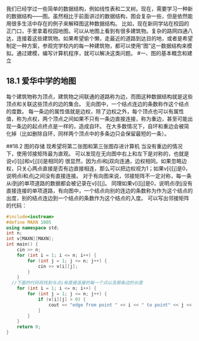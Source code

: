 我们已经学过一些简单的数据结构，例如线性表和二叉树。现在，需要学习一种新的数据结构——图。虽然相比于前面讲过的数据结构，图会复杂一些，但是依然能用很多生活中存在的例子来解释图这种数据结构。
比如，现在新同学站在校园的正门口，手里拿着校园地图。可以从地图上看到有很多建筑物。复杂的路网四通八达，连接着这些建筑物。如果希望偷个懒，走最近的道路到达目的地，或者是希望制定一种方案，参观完学校内的每一种建筑物，都可以使用“图”这一数据结构来模拟。通过建模，编写计算机程序，就可以解决这类问题。
#一、图的基本概念和建立
## 18.1 爱华中学的地图
每个建筑物称为顶点，建筑物之间联通的道路称为边，而图这种数据结构就是这些顶点和关联这些顶点的边的集合。
无向图中，一个结点连边的条数称作这个结点的度数。
每一条边的属性值就是边权，除了边权之外，每个顶点也可以有属性值，称为点权，两个顶点之间如果不只有一条边直接连接，称为重边，甚至可能出现一条边的起点终点是一样的，造成自环。
在大多数情况下，自环和重边会被简化掉（比如删除自环，同样两个顶点中的多条边只会保留最短的一条）。

##18.2 图的存储
现希望将第二张图和第三张图存进计算机
当没有重边的情况下，使用邻接矩阵最为直观。
可以发现在无向图中右上和左下是对称的，也就是说v[i][j]和v[j][i]是相同的
很显然，因为点i和j双向连通，边权相同。如果忽略边权，只关心两点直接是否有边直接相连，那么可以把边权视为1；如果v[i][j]是0，说明点i和点j之间没有直接连接。
对于有向图来说，邻接矩阵不一定对称，每一条从i到j的单项道路的数据都会被记录在v[i][j]。
同理如果v[i][j]是0，说明点i到j没有直接连接的单项道路，有向图中，一个结点向别的连边的条数称为作为这个结点的出度，别的结点连边到一个结点的条数作为这个结点的入度。
可以写出邻接矩阵的代码：
```cpp
#include<iostream>
#define MAXN 1005
using namespace std;
int n;
int v[MAXN][MAXN];
int main() {
	cin >> n;
	for (int i = 1; i <= n; i++) {
		for (int j = 1; j <= n; j++) {
			cin >> v[i][j];
		}
	}
  //下面的代码将找到与点i有直接连接的每一个点以及那条边的长度
	for (int i = 1; i <= n; i++) {
		for (int j = 1; j <= n; j++) {
			if (v[i][j] > 0) {
				cout << "edge from point " << i << " to point" << j << " with length" << v[i][j] << '\n';
			}
		}
	}
	return 0;
}
```
